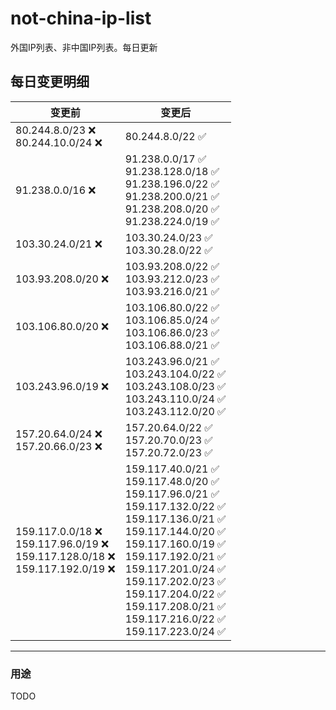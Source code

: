 # not-china-ip-list
外国IP列表、非中国IP列表。每日更新

每日变更明细
--------------------
|  变更前   | 变更后 |
|  ----  | ----  |
|  80.244.8.0/23 :x: <br> 80.244.10.0/24 :x: <br> | 80.244.8.0/22 :white_check_mark: | 
|  91.238.0.0/16 :x:  | 91.238.0.0/17 :white_check_mark: <br> 91.238.128.0/18 :white_check_mark: <br> 91.238.196.0/22 :white_check_mark: <br> 91.238.200.0/21 :white_check_mark: <br> 91.238.208.0/20 :white_check_mark: <br> 91.238.224.0/19 :white_check_mark: <br>  | 
|  103.30.24.0/21 :x:  | 103.30.24.0/23 :white_check_mark: <br> 103.30.28.0/22 :white_check_mark: <br>  | 
|  103.93.208.0/20 :x:  | 103.93.208.0/22 :white_check_mark: <br> 103.93.212.0/23 :white_check_mark: <br> 103.93.216.0/21 :white_check_mark: <br>  | 
|  103.106.80.0/20 :x:  | 103.106.80.0/22 :white_check_mark: <br> 103.106.85.0/24 :white_check_mark: <br> 103.106.86.0/23 :white_check_mark: <br> 103.106.88.0/21 :white_check_mark: <br>  | 
|  103.243.96.0/19 :x:  | 103.243.96.0/21 :white_check_mark: <br> 103.243.104.0/22 :white_check_mark: <br> 103.243.108.0/23 :white_check_mark: <br> 103.243.110.0/24 :white_check_mark: <br> 103.243.112.0/20 :white_check_mark: <br>  | 
|  157.20.64.0/24 :x: <br> 157.20.66.0/23 :x: <br> | 157.20.64.0/22 :white_check_mark: <br> 157.20.70.0/23 :white_check_mark: <br> 157.20.72.0/23 :white_check_mark: <br>  | 
|  159.117.0.0/18 :x: <br> 159.117.96.0/19 :x: <br> 159.117.128.0/18 :x: <br> 159.117.192.0/19 :x: <br> | 159.117.40.0/21 :white_check_mark: <br> 159.117.48.0/20 :white_check_mark: <br> 159.117.96.0/21 :white_check_mark: <br> 159.117.132.0/22 :white_check_mark: <br> 159.117.136.0/21 :white_check_mark: <br> 159.117.144.0/20 :white_check_mark: <br> 159.117.160.0/19 :white_check_mark: <br> 159.117.192.0/21 :white_check_mark: <br> 159.117.201.0/24 :white_check_mark: <br> 159.117.202.0/23 :white_check_mark: <br> 159.117.204.0/22 :white_check_mark: <br> 159.117.208.0/21 :white_check_mark: <br> 159.117.216.0/22 :white_check_mark: <br> 159.117.223.0/24 :white_check_mark: <br>  | 

--------------------
### 用途
TODO
